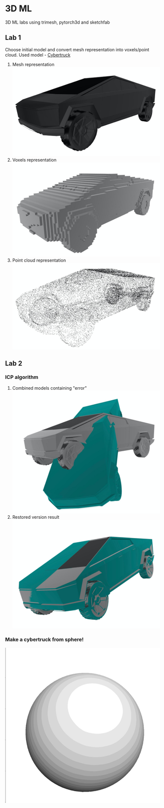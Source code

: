 # 3D ML
3D ML labs using trimesh, pytorch3d and sketchfab

## Lab 1
Choose initial model and convert mesh representation into voxels/point cloud.
Used model - [Cybertruck](https://sketchfab.com/3d-models/low-poly-tesla-cybertruck-5d5d84862b1046b7983433938cd9fbe6)

1. Mesh representation
![Original mesh](img/orig_mesh.jpg)
2. Voxels representation
![Voxels representation](img/voxels.jpg)
3. Point cloud representation
![Cloud point](img/point_cloud.jpg)

## Lab 2
### ICP algorithm
1. Combined models containing "error"
![ICP Source](img/ipc_source.jpg)
2. Restored version result
![ICP Result](img/ipc.jpg)

### Make a cybertruck from sphere!
![Cybertruck animation](img/sphere_to_cybertruck.gif)
